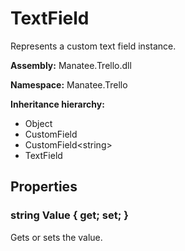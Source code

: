 # TextField

Represents a custom text field instance.

**Assembly:** Manatee.Trello.dll

**Namespace:** Manatee.Trello

**Inheritance hierarchy:**

- Object
- CustomField
- CustomField&lt;string&gt;
- TextField

## Properties

### string Value { get; set; }

Gets or sets the value.

